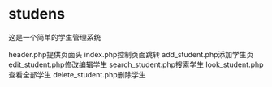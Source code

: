# studens
这是一个简单的学生管理系统

header.php提供页面头
index.php控制页面跳转
add_student.php添加学生页
edit_student.php修改编辑学生
search_student.php搜索学生
look_student.php查看全部学生
delete_student.php删除学生
